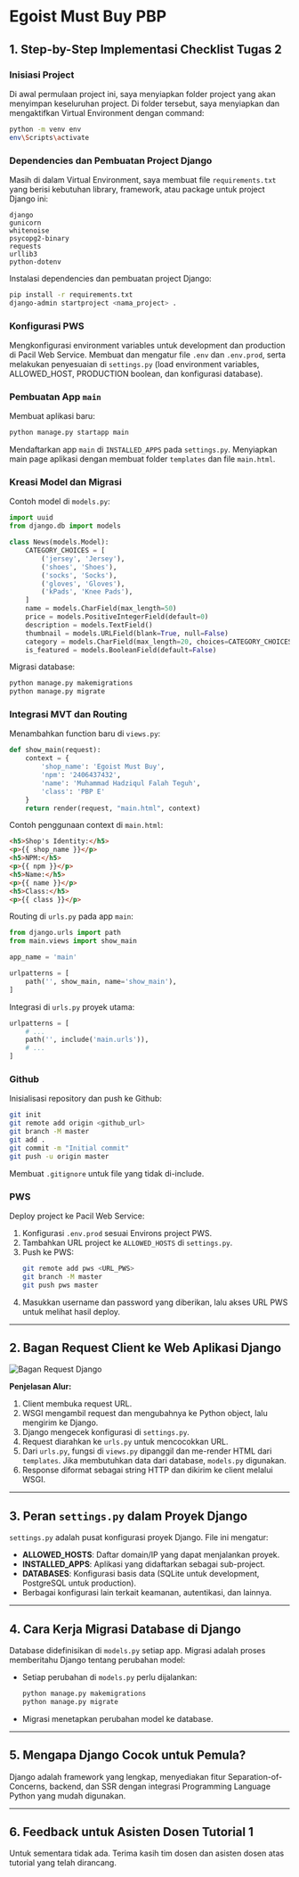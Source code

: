 # Egoist Must Buy PBP

## 1. Step-by-Step Implementasi Checklist Tugas 2

### Inisiasi Project
Di awal permulaan project ini, saya menyiapkan folder project yang akan menyimpan keseluruhan project. Di folder tersebut, saya menyiapkan dan mengaktifkan Virtual Environment dengan command:
```bash
python -m venv env
env\Scripts\activate
```

### Dependencies dan Pembuatan Project Django
Masih di dalam Virtual Environment, saya membuat file `requirements.txt` yang berisi kebutuhan library, framework, atau package untuk project Django ini:

```
django
gunicorn
whitenoise
psycopg2-binary
requests
urllib3
python-dotenv
```

Instalasi dependencies dan pembuatan project Django:
```bash
pip install -r requirements.txt
django-admin startproject <nama_project> .
```

### Konfigurasi PWS
Mengkonfigurasi environment variables untuk development dan production di Pacil Web Service. Membuat dan mengatur file `.env` dan `.env.prod`, serta melakukan penyesuaian di `settings.py` (load environment variables, ALLOWED_HOST, PRODUCTION boolean, dan konfigurasi database).

### Pembuatan App `main`
Membuat aplikasi baru:
```bash
python manage.py startapp main
```
Mendaftarkan app `main` di `INSTALLED_APPS` pada `settings.py`. Menyiapkan main page aplikasi dengan membuat folder `templates` dan file `main.html`.

### Kreasi Model dan Migrasi
Contoh model di `models.py`:
```python
import uuid
from django.db import models

class News(models.Model):
    CATEGORY_CHOICES = [
        ('jersey', 'Jersey'),
        ('shoes', 'Shoes'),
        ('socks', 'Socks'),
        ('gloves', 'Gloves'),
        ('kPads', 'Knee Pads'),
    ]
    name = models.CharField(max_length=50)
    price = models.PositiveIntegerField(default=0)
    description = models.TextField()
    thumbnail = models.URLField(blank=True, null=False)
    category = models.CharField(max_length=20, choices=CATEGORY_CHOICES, default='update')
    is_featured = models.BooleanField(default=False)
```
Migrasi database:
```bash
python manage.py makemigrations
python manage.py migrate
```

### Integrasi MVT dan Routing
Menambahkan function baru di `views.py`:
```python
def show_main(request):
    context = {
        'shop_name': 'Egoist Must Buy',
        'npm': '2406437432',
        'name': 'Muhammad Hadziqul Falah Teguh',
        'class': 'PBP E'
    }
    return render(request, "main.html", context)
```
Contoh penggunaan context di `main.html`:
```html
<h5>Shop's Identity:</h5>
<p>{{ shop_name }}</p>
<h5>NPM:</h5>
<p>{{ npm }}</p>
<h5>Name:</h5>
<p>{{ name }}</p>
<h5>Class:</h5>
<p>{{ class }}</p>
```
Routing di `urls.py` pada app `main`:
```python
from django.urls import path
from main.views import show_main

app_name = 'main'

urlpatterns = [
    path('', show_main, name='show_main'),
]
```
Integrasi di `urls.py` proyek utama:
```python
urlpatterns = [
    # ...
    path('', include('main.urls')),
    # ...
]
```

### Github
Inisialisasi repository dan push ke Github:
```bash
git init
git remote add origin <github_url>
git branch -M master
git add .
git commit -m "Initial commit"
git push -u origin master
```
Membuat `.gitignore` untuk file yang tidak di-include.

### PWS
Deploy project ke Pacil Web Service:
1. Konfigurasi `.env.prod` sesuai Environs project PWS.
2. Tambahkan URL project ke `ALLOWED_HOSTS` di `settings.py`.
3. Push ke PWS:
    ```bash
    git remote add pws <URL_PWS>
    git branch -M master
    git push pws master
    ```
4. Masukkan username dan password yang diberikan, lalu akses URL PWS untuk melihat hasil deploy.

---

## 2. Bagan Request Client ke Web Aplikasi Django

![Bagan Request Django](https://media2.dev.to/dynamic/image/width=800%2Cheight=%2Cfit=scale-down%2Cgravity=auto%2Cformat=auto/https%3A%2F%2Fcdn.hashnode.com%2Fres%2Fhashnode%2Fimage%2Fupload%2Fv1619466042369%2Fb3LAaF7TO.png)

**Penjelasan Alur:**
1. Client membuka request URL.
2. WSGI mengambil request dan mengubahnya ke Python object, lalu mengirim ke Django.
3. Django mengecek konfigurasi di `settings.py`.
4. Request diarahkan ke `urls.py` untuk mencocokkan URL.
5. Dari `urls.py`, fungsi di `views.py` dipanggil dan me-render HTML dari `templates`. Jika membutuhkan data dari database, `models.py` digunakan.
6. Response diformat sebagai string HTTP dan dikirim ke client melalui WSGI.

---

## 3. Peran `settings.py` dalam Proyek Django

`settings.py` adalah pusat konfigurasi proyek Django. File ini mengatur:
- **ALLOWED_HOSTS**: Daftar domain/IP yang dapat menjalankan proyek.
- **INSTALLED_APPS**: Aplikasi yang didaftarkan sebagai sub-project.
- **DATABASES**: Konfigurasi basis data (SQLite untuk development, PostgreSQL untuk production).
- Berbagai konfigurasi lain terkait keamanan, autentikasi, dan lainnya.

---

## 4. Cara Kerja Migrasi Database di Django

Database didefinisikan di `models.py` setiap app. Migrasi adalah proses memberitahu Django tentang perubahan model:
- Setiap perubahan di `models.py` perlu dijalankan:
    ```bash
    python manage.py makemigrations
    python manage.py migrate
    ```
- Migrasi menetapkan perubahan model ke database.

---

## 5. Mengapa Django Cocok untuk Pemula?

Django adalah framework yang lengkap, menyediakan fitur Separation-of-Concerns, backend, dan SSR dengan integrasi Programming Language Python yang mudah digunakan.

---

## 6. Feedback untuk Asisten Dosen Tutorial 1

Untuk sementara tidak ada. Terima kasih tim dosen dan asisten dosen atas tutorial yang telah dirancang.